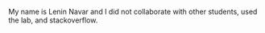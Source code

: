 My name is Lenin Navar and I did not collaborate with other students, used the
lab, and stackoverflow. 

